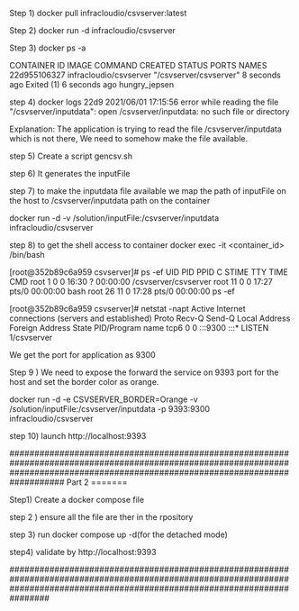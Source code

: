 Step 1) docker pull infracloudio/csvserver:latest

Step 2) docker run -d infracloudio/csvserver

Step 3) docker ps -a

CONTAINER ID   IMAGE                    COMMAND                  CREATED          STATUS                     PORTS                                       NAMES
22d955106327   infracloudio/csvserver   "/csvserver/csvserver"   8 seconds ago    Exited (1) 6 seconds ago                                               hungry_jepsen

step 4) docker logs 22d9
2021/06/01 17:15:56 error while reading the file "/csvserver/inputdata": open /csvserver/inputdata: no such file or directory

Explanation: The application is trying to read the file /csvserver/inputdata which is not there, We need to somehow make the file available.

step 5) Create a script gencsv.sh

step 6) It generates the inputFile

step 7) to make the inputdata file available we map the path of inputFile on the host to /csvserver/inputdata path on the container

docker run -d -v <your working directory>/solution/inputFile:/csvserver/inputdata infracloudio/csvserver

step 8) to get the shell access to container 
docker exec -it <container_id> /bin/bash

[root@352b89c6a959 csvserver]# ps -ef
UID        PID  PPID  C STIME TTY          TIME CMD
root         1     0  0 16:30 ?        00:00:00 /csvserver/csvserver
root        11     0  0 17:27 pts/0    00:00:00 bash
root        26    11  0 17:28 pts/0    00:00:00 ps -ef

[root@352b89c6a959 csvserver]# netstat -napt
Active Internet connections (servers and established)
Proto Recv-Q Send-Q Local Address           Foreign Address         State       PID/Program name
tcp6       0      0 :::9300                 :::*                    LISTEN      1/csvserver

We get the port for application as 9300

Step 9 ) We need to expose the forward the service on 9393 port for the host and set the border color as orange.

docker run -d -e CSVSERVER_BORDER=Orange -v <your working directory>/solution/inputFile:/csvserver/inputdata -p 9393:9300 infracloudio/csvserver

step 10) launch http://localhost:9393

###################################################################################################################################################################################
                                                                                   Part 2
										   =======

Step1) Create a docker compose file 

step 2 ) ensure all the file are ther in the rpository

step 3) run docker compose up -d(for the detached mode)

step4) validate by http://localhost:9393

################################################################################################################################################################################
